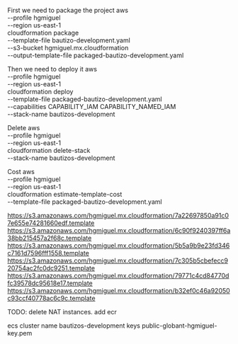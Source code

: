 First we need to package the project
aws \
  --profile hgmiguel \
  --region us-east-1 \
  cloudformation package \
 --template-file bautizo-development.yaml \
         --s3-bucket  hgmiguel.mx.cloudformation \
         --output-template-file packaged-bautizo-development.yaml


Then we need to deploy it
aws \
  --profile hgmiguel \
  --region us-east-1 \
  cloudformation deploy \
  --template-file packaged-bautizo-development.yaml \
  --capabilities CAPABILITY_IAM CAPABILITY_NAMED_IAM \
  --stack-name bautizos-development

Delete
aws \
  --profile hgmiguel \
  --region us-east-1 \
  cloudformation delete-stack \
  --stack-name bautizos-development

Cost
aws \
  --profile hgmiguel \
  --region us-east-1 \
  cloudformation estimate-template-cost \
  --template-file packaged-bautizo-development.yaml 

 https://s3.amazonaws.com/hgmiguel.mx.cloudformation/7a22697850a91c07e655e74281660edf.template
 https://s3.amazonaws.com/hgmiguel.mx.cloudformation/6c90f9240397ff6a38bb215457a2f68c.template
 https://s3.amazonaws.com/hgmiguel.mx.cloudformation/5b5a9b9e23fd346c7161d7596fff1558.template
 https://s3.amazonaws.com/hgmiguel.mx.cloudformation/7c305b5cbefecc920754ac2fc0dc9251.template
 https://s3.amazonaws.com/hgmiguel.mx.cloudformation/79771c4cd84770dfc39578dc95618e17.template
 https://s3.amazonaws.com/hgmiguel.mx.cloudformation/b32ef0c46a92050c93ccf40778ac6c9c.template



TODO:
  delete NAT instances.
  add ecr
  


ecs cluster name bautizos-development
keys public-globant-hgmiguel-key.pem 

